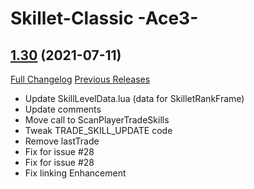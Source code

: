 # Skillet-Classic  -Ace3-

## [1.30](https://github.com/b-morgan/Skillet-Classic/tree/1.30) (2021-07-11)
[Full Changelog](https://github.com/b-morgan/Skillet-Classic/compare/1.29...1.30) [Previous Releases](https://github.com/b-morgan/Skillet-Classic/releases)

- Update SkillLevelData.lua (data for SkilletRankFrame)  
- Update comments  
- Move call to ScanPlayerTradeSkills  
- Tweak TRADE\_SKILL\_UPDATE code  
- Remove lastTrade  
- Fix for issue #28  
- Fix for issue #28  
- Fix linking Enhancement  
